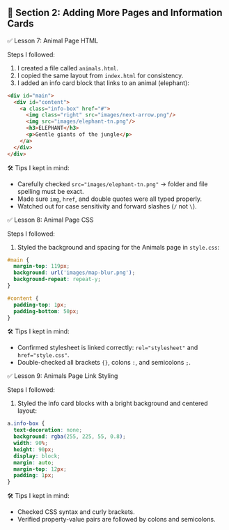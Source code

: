 🧭 Section 2: Adding More Pages and Information Cards
-----------------------------------------------------

✅ Lesson 7: Animal Page HTML

Steps I followed:
1. I created a file called `animals.html`.
2. I copied the same layout from `index.html` for consistency.
3. I added an info card block that links to an animal (elephant):

```html
<div id="main">
  <div id="content">
    <a class="info-box" href="#">
      <img class="right" src="images/next-arrow.png"/>
      <img src="images/elephant-tn.png"/>
      <h3>ELEPHANT</h3>
      <p>Gentle giants of the jungle</p>
    </a>
  </div>
</div>
```

🛠️ Tips I kept in mind:
- Carefully checked `src="images/elephant-tn.png"` → folder and file spelling must be exact.
- Made sure `img`, `href`, and double quotes were all typed properly.
- Watched out for case sensitivity and forward slashes (`/` not `\`).


✅ Lesson 8: Animal Page CSS

Steps I followed:
1. Styled the background and spacing for the Animals page in `style.css`:

```css
#main {
  margin-top: 119px;
  background: url('images/map-blur.png');
  background-repeat: repeat-y;
}

#content {
  padding-top: 1px;
  padding-bottom: 50px;
}
```

🛠️ Tips I kept in mind:
- Confirmed stylesheet is linked correctly: `rel="stylesheet"` and `href="style.css"`.
- Double-checked all brackets `{}`, colons `:`, and semicolons `;`.


✅ Lesson 9: Animals Page Link Styling

Steps I followed:
1. Styled the info card blocks with a bright background and centered layout:

```css
a.info-box {
  text-decoration: none;
  background: rgba(255, 225, 55, 0.8);
  width: 90%;
  height: 90px;
  display: block;
  margin: auto;
  margin-top: 12px;
  padding: 1px;
}
```

🛠️ Tips I kept in mind:
- Checked CSS syntax and curly brackets.
- Verified property-value pairs are followed by colons and semicolons.




